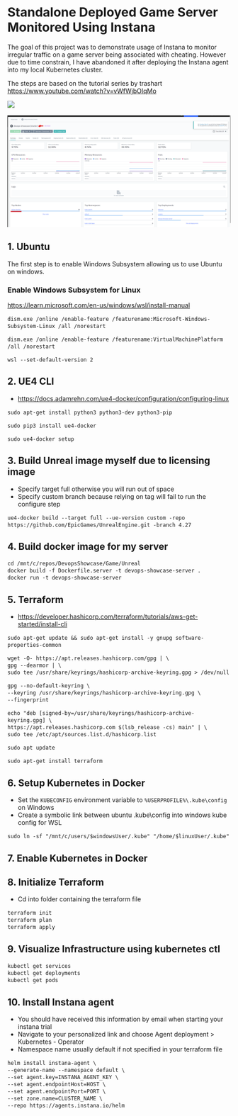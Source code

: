 
# Standalone Deployed Game Server Monitored Using Instana
The goal of this project was to demonstrate usage of Instana to monitor irregular traffic on a game server being associated with cheating. However due to time constrain, I have abandoned it after deploying the Instana agent into my local Kubernetes cluster.

The steps are based on the tutorial series by trashart
https://www.youtube.com/watch?v=vWfWjbOIqMo

![](/server.gif)

![](/instana.png)


## 1. Ubuntu
The first step is to enable Windows Subsystem allowing us to use Ubuntu on windows.
### Enable Windows Subsystem for Linux

https://learn.microsoft.com/en-us/windows/wsl/install-manual
```
dism.exe /online /enable-feature /featurename:Microsoft-Windows-Subsystem-Linux /all /norestart
```
```
dism.exe /online /enable-feature /featurename:VirtualMachinePlatform /all /norestart
```
```
wsl --set-default-version 2
```
## 2. UE4 CLI
*  https://docs.adamrehn.com/ue4-docker/configuration/configuring-linux

```
sudo apt-get install python3 python3-dev python3-pip
```
```
sudo pip3 install ue4-docker
```
```
sudo ue4-docker setup
```

## 3. Build Unreal image myself due to licensing image
* Specify target full otherwise you will run out of space
* Specify custom branch because relying on tag will fail to run the configure step
```
ue4-docker build --target full --ue-version custom -repo https://github.com/EpicGames/UnrealEngine.git -branch 4.27
```

## 4. Build docker image for my server
```
cd /mnt/c/repos/DevopsShowcase/Game/Unreal
docker build -f Dockerfile.server -t devops-showcase-server .
docker run -t devops-showcase-server
```


## 5. Terraform
* https://developer.hashicorp.com/terraform/tutorials/aws-get-started/install-cli
```
sudo apt-get update && sudo apt-get install -y gnupg software-properties-common
```
```
wget -O- https://apt.releases.hashicorp.com/gpg | \
gpg --dearmor | \
sudo tee /usr/share/keyrings/hashicorp-archive-keyring.gpg > /dev/null
```
```
gpg --no-default-keyring \
--keyring /usr/share/keyrings/hashicorp-archive-keyring.gpg \
--fingerprint
```
```
echo "deb [signed-by=/usr/share/keyrings/hashicorp-archive-keyring.gpg] \
https://apt.releases.hashicorp.com $(lsb_release -cs) main" | \
sudo tee /etc/apt/sources.list.d/hashicorp.list
```
```
sudo apt update
```
```
sudo apt-get install terraform
```

## 6. Setup Kubernetes in Docker
* Set the `KUBECONFIG` environment variable to `%USERPROFILE%\.kube\config` on Windows
* Create a symbolic link between ubuntu .kube\config into windows kube config for WSL
```
sudo ln -sf "/mnt/c/users/$windowsUser/.kube" "/home/$linuxUser/.kube"
```

## 7. Enable Kubernetes in Docker


## 8. Initialize Terraform
* Cd into folder containing the terraform file
```
terraform init
terraform plan
terraform apply
```

## 9. Visualize Infrastructure using kubernetes ctl
```
kubectl get services
kubectl get deployments
kubectl get pods
```

## 10. Install Instana agent
* You should have received this information by email when starting your instana trial
* Navigate to your personalized link and choose Agent deployment > Kubernetes - Operator
* Namespace name usually default if not specified in your terraform file
```
helm install instana-agent \
--generate-name --namespace default \
--set agent.key=INSTANA_AGENT_KEY \
--set agent.endpointHost=HOST \
--set agent.endpointPort=PORT \
--set zone.name=CLUSTER_NAME \
--repo https://agents.instana.io/helm
```


